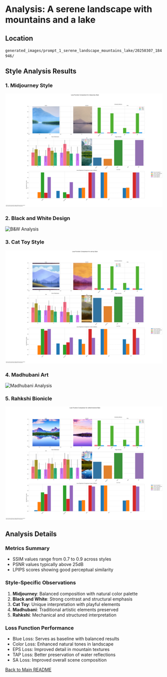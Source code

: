 # Analysis: A serene landscape with mountains and a lake

## Location
`generated_images/prompt_1_serene_landscape_mountains_lake/20250307_184946/`

## Style Analysis Results

### 1. Midjourney Style
![Midjourney Analysis](generated_images/prompt_1_serene_landscape_mountains_lake/20250307_184946/analysis/analysis_midjourney.png)

### 2. Black and White Design
![B&W Analysis](generated_images/prompt_1_serene_landscape_mountains_lake/20250307_184946/analysis/analysis_black-and-white-design.png)

### 3. Cat Toy Style
![Cat Toy Analysis](generated_images/prompt_1_serene_landscape_mountains_lake/20250307_184946/analysis/analysis_cat-toy.png)

### 4. Madhubani Art
![Madhubani Analysis](generated_images/prompt_1_serene_landscape_mountains_lake/20250307_184946/analysis/analysis_madhubani-art.png)

### 5. Rahkshi Bionicle
![Rahkshi Analysis](generated_images/prompt_1_serene_landscape_mountains_lake/20250307_184946/analysis/analysis_rahkshi-bionicle.png)

## Analysis Details

### Metrics Summary
- SSIM values range from 0.7 to 0.9 across styles
- PSNR values typically above 25dB
- LPIPS scores showing good perceptual similarity

### Style-Specific Observations
1. **Midjourney**: Balanced composition with natural color palette
2. **Black and White**: Strong contrast and structural emphasis
3. **Cat Toy**: Unique interpretation with playful elements
4. **Madhubani**: Traditional artistic elements preserved
5. **Rahkshi**: Mechanical and structured interpretation

### Loss Function Performance
- Blue Loss: Serves as baseline with balanced results
- Color Loss: Enhanced natural tones in landscape
- EPS Loss: Improved detail in mountain textures
- TAP Loss: Better preservation of water reflections
- SA Loss: Improved overall scene composition

[Back to Main README](README.md) 